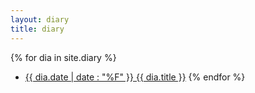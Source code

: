 ```yaml
---
layout: diary
title: diary
---
```


{% for dia in site.diary %}
- [{{ dia.date | date : "%F" }}  {{ dia.title }}]({{site.url}}{{site.baseurl}}{{dia.url}}) 
{% endfor %}